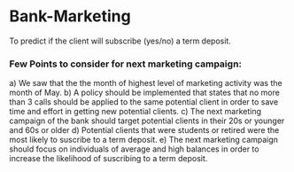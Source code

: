 # Bank-Marketing
 To predict if the client will subscribe (yes/no) a term deposit.
 
 
<h3>Few Points to consider for next marketing campaign: </h3>
a) We saw that the the month of highest level of marketing activity was the month of May.
b)  A policy should be implemented that states that no more than 3 calls should be applied to the same potential client in order to save time and effort in getting new potential clients.
c) The next marketing campaign of the bank should target potential clients in their 20s or younger and 60s or older
d) Potential clients that were students or retired were the most likely to suscribe to a term deposit.
e) The next marketing campaign should focus on individuals of average and high balances in order to increase the likelihood of suscribing to a term deposit.
